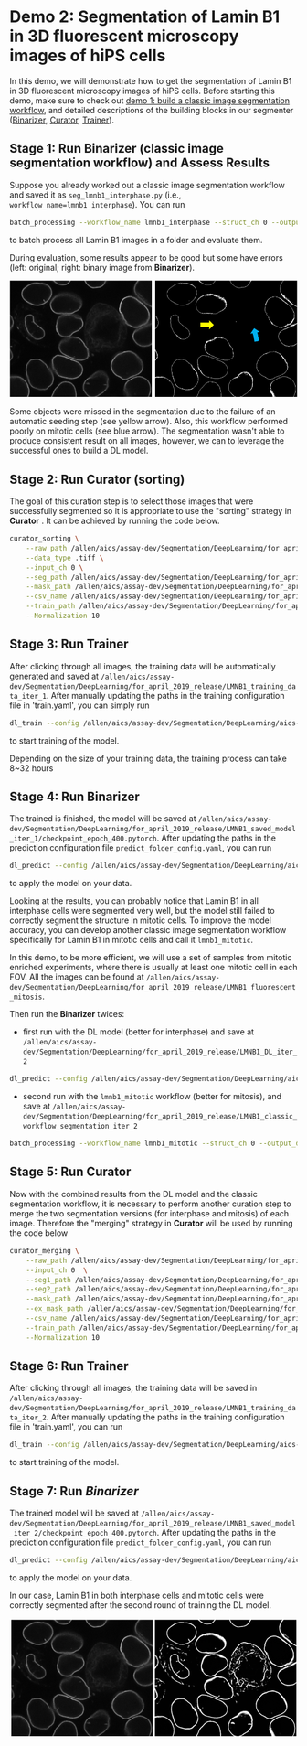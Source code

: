 # Demo 2: Segmentation of Lamin B1 in 3D fluorescent microscopy images of hiPS cells 

In this demo, we will demonstrate how to get the segmentation of Lamin B1 in 3D fluorescent microscopy images of hiPS cells. Before starting this demo, make sure to check out [demo 1: build a classic image segmentation workflow](./demo_1.md), and detailed descriptions of the building blocks in our segmenter ([Binarizer](./bb1.md), [Curator](./bb2.md), [Trainer](./bb3.md)).

## Stage 1: Run **Binarizer** (classic image segmentation workflow) and Assess Results

Suppose you already worked out a classic image segmentation workflow and saved it as `seg_lmnb1_interphase.py` (i.e., `workflow_name=lmnb1_interphase`). You can run 

```bash
batch_processing --workflow_name lmnb1_interphase --struct_ch 0 --output_dir /allen/aics/assay-dev/Segmentation/DeepLearning/for_april_2019_release/LMNB1_classic_workflow_segmentation_iter_1 per_dir --input_dir  /allen/aics/assay-dev/Segmentation/DeepLearning/for_april_2019_release/LMNB1_fluorescent --data_type .tiff
```
to batch process all Lamin B1 images in a folder and evaluate them.

During evaluation, some results appear to be good but some have errors (left: original; right: binary image from **Binarizer**). 

![wf1 pic](./wf_pic.png)

Some objects were missed in the segmentation due to the failure of an automatic seeding step (see yellow arrow). Also, this workflow performed poorly on mitotic cells (see blue arrow). The segmentation wasn't able to produce consistent result on all images, however, we can to leverage the successful ones to build a DL model.

## Stage 2: Run **Curator** (sorting)

The goal of this curation step is to select those images that were successfully segmented so it is appropriate to use the "sorting" strategy in **Curator** . It can be achieved by running the code below.

```bash
curator_sorting \
    --raw_path /allen/aics/assay-dev/Segmentation/DeepLearning/for_april_2019_release/LMNB1_fluorescent \
    --data_type .tiff \
    --input_ch 0 \
    --seg_path /allen/aics/assay-dev/Segmentation/DeepLearning/for_april_2019_release/LMNB1_classic_workflow_segmentation_iter_1 \
    --mask_path /allen/aics/assay-dev/Segmentation/DeepLearning/for_april_2019_release/LMNB1_mask_iter_1 \
    --csv_name /allen/aics/assay-dev/Segmentation/DeepLearning/for_april_2019_release/sorting_test.csv \
    --train_path /allen/aics/assay-dev/Segmentation/DeepLearning/for_april_2019_release/LMNB1_training_data_iter_1 \
    --Normalization 10
```

## Stage 3: Run **Trainer** 

After clicking through all images, the training data will be automatically generated and saved at `/allen/aics/assay-dev/Segmentation/DeepLearning/for_april_2019_release/LMNB1_training_data_iter_1`. After manually updating the paths in the training configuration file in 'train.yaml', you can simply run

```bash
dl_train --config /allen/aics/assay-dev/Segmentation/DeepLearning/aics-ml-segmentation/configs/train_config.yaml
```
to start training of the model. 

Depending on the size of your training data, the training process can take 8~32 hours

## Stage 4: Run **Binarizer**

The trained is finished, the model will be saved at `/allen/aics/assay-dev/Segmentation/DeepLearning/for_april_2019_release/LMNB1_saved_model_iter_1/checkpoint_epoch_400.pytorch`. After updating the paths in the prediction configuration file `predict_folder_config.yaml`, you can run

```bash
dl_predict --config /allen/aics/assay-dev/Segmentation/DeepLearning/aics-ml-segmentation/configs/predict_folder_config.yaml
```
to apply the model on your data.

Looking at the results, you can probably notice that Lamin B1 in all interphase cells were segmented very well, but the model still failed to correctly segment the structure in mitotic cells. To improve the model accuracy, you can develop another classic image segmentation workflow specifically for Lamin B1 in mitotic cells and call it `lmnb1_mitotic`.

In this demo, to be more efficient, we will use a set of samples from mitotic enriched experiments, where there is usually at least one mitotic cell in each FOV. All the images can be found at `/allen/aics/assay-dev/Segmentation/DeepLearning/for_april_2019_release/LMNB1_fluorescent_mitosis`. 

Then run the **Binarizer** twices:
* first run with the DL model (better for interphase) and save at `/allen/aics/assay-dev/Segmentation/DeepLearning/for_april_2019_release/LMNB1_DL_iter_2`

```bash
dl_predict --config /allen/aics/assay-dev/Segmentation/DeepLearning/aics-ml-segmentation/configs/predict_folder_config.yaml
```

* second run with the `lmnb1_mitotic` workflow (better for mitosis), and save at `/allen/aics/assay-dev/Segmentation/DeepLearning/for_april_2019_release/LMNB1_classic_workflow_segmentation_iter_2`

```bash
batch_processing --workflow_name lmnb1_mitotic --struct_ch 0 --output_dir /allen/aics/assay-dev/Segmentation/DeepLearning/for_april_2019_release/LMNB1_classic_workflow_segmentation_iter_2 per_dir --input_dir /allen/aics/assay-dev/Segmentation/DeepLearning/for_april_2019_release/LMNB1_fluorescent_mitosis --data_type .tiff
```

## Stage 5: Run **Curator**

Now with the combined results from the DL model and the classic segmentation workflow, it is necessary to perform another curation step to merge the two segmentation versions (for interphase and mitosis) of each image. Therefore the "merging" strategy in **Curator** will be used by running the code below

```bash
curator_merging \
    --raw_path /allen/aics/assay-dev/Segmentation/DeepLearning/for_april_2019_release/LMNB1_fluorescent_mitosis/  \
    --input_ch 0  \
    --seg1_path /allen/aics/assay-dev/Segmentation/DeepLearning/for_april_2019_release/LMNB1_DL_iter_2/ \
    --seg2_path /allen/aics/assay-dev/Segmentation/DeepLearning/for_april_2019_release/LMNB1_classic_workflow_segmentation_iter_2 \
    --mask_path /allen/aics/assay-dev/Segmentation/DeepLearning/for_april_2019_release/LMNB1_mask_iter_2   \
    --ex_mask_path /allen/aics/assay-dev/Segmentation/DeepLearning/for_april_2019_release/LMNB1_excluding_mask_iter_2 \
    --csv_name /allen/aics/assay-dev/Segmentation/DeepLearning/for_april_2019_release/merging_test.csv  \
    --train_path /allen/aics/assay-dev/Segmentation/DeepLearning/for_april_2019_release/LMNB1_training_data_iter_2 \
    --Normalization 10
```

## Stage 6: Run **Trainer**

After clicking through all images, the training data will be saved in `/allen/aics/assay-dev/Segmentation/DeepLearning/for_april_2019_release/LMNB1_training_data_iter_2`. After manually updating the paths in the training configuration file in 'train.yaml', you can run

```bash
dl_train --config /allen/aics/assay-dev/Segmentation/DeepLearning/aics-ml-segmentation/configs/train_config.yaml
```
to start training of the model. 

## Stage 7: Run *Binarizer*

The trained model will be saved at `/allen/aics/assay-dev/Segmentation/DeepLearning/for_april_2019_release/LMNB1_saved_model_iter_2/checkpoint_epoch_400.pytorch`. After updating the paths in the prediction configuration file `predict_folder_config.yaml`, you can run

```bash
dl_predict --config /allen/aics/assay-dev/Segmentation/DeepLearning/aics-ml-segmentation/configs/predict_folder_config.yaml
```
to apply the model on your data.

In our case, Lamin B1 in both interphase cells and mitotic cells were correctly segmented after the second round of training the DL model. 

![dl pic](./dl_final.png)
